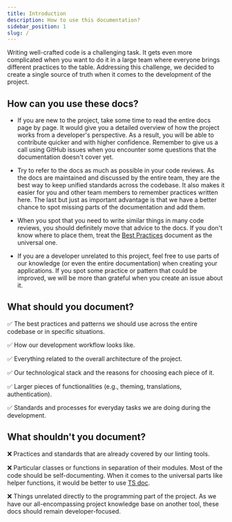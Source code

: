 ```yaml
---
title: Introduction
description: How to use this documentation?
sidebar_position: 1
slug: /
---
```


Writing well-crafted code is a challenging task. It gets even more complicated when you want to do it in a large team where everyone brings different practices to the table. Addressing this challenge, we decided to create a single source of truth when it comes to the development of the project.

## How can you use these docs?

- If you are new to the project, take some time to read the entire docs page by page. It would give you a detailed overview of how the project works from a developer's perspective. As a result, you will be able to contribute quicker and with higher confidence. Remember to give us a call using GitHub issues when you encounter some questions that the documentation doesn't cover yet.

- Try to refer to the docs as much as possible in your code reviews. As the docs are maintained and discussed by the entire team, they are the best way to keep unified standards across the codebase. It also makes it easier for you and other team members to remember practices written here. The last but just as important advantage is that we have a better chance to spot missing parts of the documentation and add them.

- When you spot that you need to write similar things in many code reviews, you should definitely move that advice to the docs. If you don't know where to place them, treat the [Best Practices](best-practices.md) document as the universal one.

- If you are a developer unrelated to this project, feel free to use parts of our knowledge (or even the entire documentation) when creating your applications. If you spot some practice or pattern that could be improved, we will be more than grateful when you create an issue about it.


## What should you document?

✅ The best practices and patterns we should use across the entire codebase or in specific situations.

✅ How our development workflow looks like.

✅ Everything related to the overall architecture of the project.

✅ Our technological stack and the reasons for choosing each piece of it.

✅ Larger pieces of functionalities (e.g., theming, translations, authentication).

✅ Standards and processes for everyday tasks we are doing during the development.

## What shouldn't you document?

❌ Practices and standards that are already covered by our linting tools.

❌ Particular classes or functions in separation of their modules. Most of the code should be self-documenting. When it comes to the universal parts like helper functions, it would be better to use [TS doc](https://github.com/microsoft/tsdoc).

❌ Things unrelated directly to the programming part of the project. As we have our all-encompassing project knowledge base on another tool, these docs should remain developer-focused.

